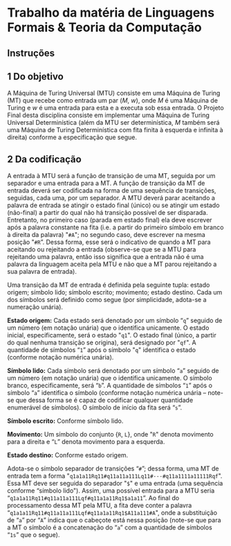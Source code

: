 # Trabalho da matéria de Linguagens Formais & Teoria da Computação

## Instruções

## 1 Do objetivo

A Máquina de Turing Universal (MTU) consiste em uma Máquina de Turing (MT) que recebe como entrada um par (*M*, *w*), onde *M* é uma Máquina de Turing e *w* é uma entrada para esta e a executa sob essa entrada. O Projeto Final desta disciplina consiste em implementar uma Máquina de Turing Universal Determinística (além da MTU ser determinística, *M* também será uma Máquina de Turing Determinística com fita finita à esquerda e infinita à direita) conforme a especificação que segue.

## 2 Da codificação

A entrada à MTU será a função de transição de uma MT, seguida por um separador e uma entrada para a MT. A função de transição da MT de entrada deverá ser codificada na forma de uma sequência de transições, seguidas, cada uma, por um separador. A MTU deverá parar aceitando a palavra de entrada se atingir o estado final (único) ou se atingir um estado (não-final) a partir do qual não há transição possível de ser disparada. Entretanto, no primeiro caso (parada em estado final) ela deve escrever após a palavra constante na fita (i.e. a partir do primeiro símbolo em branco à direita da palavra) "`#A`"; no segundo caso, deve escrever na mesma posição "`#R`”. Dessa forma, esse será o indicativo de quando a MT para aceitando ou rejeitando a entrada (observe-se que se a MTU para rejeitando uma palavra, então isso significa que a entrada não é uma palavra da linguagem aceita pela MTU e não que a MT parou rejeitando a sua palavra de entrada).

Uma transição da MT de entrada é definida pela seguinte tupla: estado origem; símbolo lido; símbolo escrito; movimento; estado destino. Cada um dos símbolos será definido como segue (por simplicidade, adota-se a numeração unária).

**Estado origem:** Cada estado será denotado por um símbolo “`q`” seguido de um número (em notação unária) que o identifica unicamente. O estado inicial, especificamente, será o estado "`q1`". O estado final (único, a partir do qual nenhuma transição se origina), será designado por "`qf`". A quantidade de símbolos “`1`” após o símbolo "`q`" identifica o estado (conforme notação numérica unária).

**Símbolo lido:** Cada símbolo será denotado por um símbolo “`a`” seguido de um número (em notação unária) que o identifica unicamente. O símbolo branco, especificamente, será “`b`”. A quantidade de símbolos “`1`” após o símbolo “`a`” identifica o símbolo (conforme notação numérica unária – note-se que dessa forma se é capaz de codificar qualquer quantidade enumerável de símbolos). O símbolo de início da fita será “`s`”.

**Símbolo escrito:** Conforme símbolo lido.

**Movimento:** Um símbolo do conjunto {`R`, `L`}, onde "`R`" denota movimento para a direita e “`L`” denota movimento para a esquerda.

**Estado destino:** Conforme estado origem.

Adota-se o símbolo separador de transições “`#`”; dessa forma, uma MT de entrada tem a forma "`q1a1a11Rq11#q11a11a111Lq11#···#q11a1111a11111Rqf`". Essa MT deve ser seguida do separador "`$`" e uma entrada (uma sequência conforme “símbolo lido"). Assim, uma possível entrada para a MTU seria “`q1a1a11Rq11#q11a11a111Lqf#q11a1a11Rq1$a1a11`”. Ao final do processamento dessa MT pela MTU, a fita deve conter a palavra “`q1a1a11Rq11#q11a11a111Lqf#q11a1a11Rq1$A11a111#A`", onde a substituição de “`a`” por “`A`” indica que o cabeçote está nessa posição (note-se que para a MT o símbolo é a concatenação do “`a`” com a quantidade de símbolos “`1s`” que o segue).
